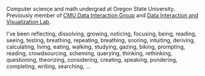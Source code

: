 Computer science and math undergrad at Oregon State University. Previously member of [CMU Data Interaction Group](https://dig.cmu.edu/) and [Data Interaction and Visualization Lab](https://minsuk.com/).

I've been reflecting, dissolving, growing, noticing, focusing, being, reading, seeing, testing, breathing, repeating, breathing, snoring, intuiting, deriving, calculating, living, eating, walking, studying, gazing, biking, prompting, reading, crowdsourcing, scheming, querying, thinking, rethinking, questioning, theorizing, considering, creating, speaking, pondering, completing, writing, searching, ...

